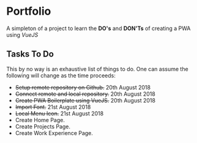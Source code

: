 
# Portfolio
A simpleton of a project to learn the **DO's** and **DON'Ts** of creating a PWA using 
_VueJS_

## Tasks To Do
This by no way is an exhaustive list of things to do. One can assume the following will change as the time proceeds:
 
+ ~~Setup remote repository on Github.~~ 20th August 2018
+ ~~Connect remote and local repository.~~ 20th August 2018
+ ~~Create PWA Boilerplate using VueJS.~~ 20th August 2018
+ ~~Import Font.~~ 21st August 2018
+ ~~Local Menu Icon.~~ 21st August 2018
+ Create Home Page.
+ Create Projects Page.
+ Create Work Experience Page.

